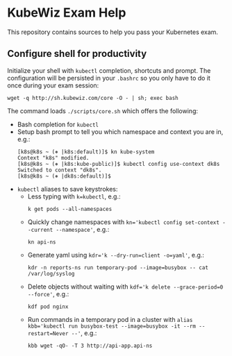 # KubeWiz Exam Help

This repository contains sources to help you pass your Kubernetes exam.
## Configure shell for productivity

Initialize your shell with `kubectl` completion, shortcuts and prompt. The configuration will be persisted in your `.bashrc` so you only have to do it once during your exam session:

```
wget -q http://sh.kubewiz.com/core -O - | sh; exec bash
```

The command loads `./scripts/core.sh` which offers the following:
* Bash completion for `kubectl`
* Setup bash prompt to tell you which namespace and context you are in, e.g.:
  ```
  [k8s@k8s ~ (⎈ |k8s:default)]$ kn kube-system
  Context "k8s" modified.
  [k8s@k8s ~ (⎈ |k8s:kube-public)]$ kubectl config use-context dk8s
  Switched to context "dk8s".
  [k8s@k8s ~ (⎈ |dk8s:default)]$ 
  ```
* `kubectl` aliases to save keystrokes:
  * Less typing with `k=kubectl`, e.g.:
    ```
    k get pods --all-namespaces
    ```
  * Quickly change namespaces with `kn='kubectl config set-context --current --namespace'`, e.g.:
    ```
    kn api-ns
    ```
  * Generate yaml using `kdr='k --dry-run=client -o=yaml'`, e.g.:
    ```
    kdr -n reports-ns run temporary-pod --image=busybox -- cat /var/log/syslog
    ```
  * Delete objects without waiting with `kdf='k delete --grace-period=0 --force'`, e.g.:
    ```
    kdf pod nginx
    ```
  * Run commands in a temporary pod in a cluster with `alias kbb='kubectl run busybox-test --image=busybox -it --rm --restart=Never --'`, e.g.:
    ```
    kbb wget -qO- -T 3 http://api-app.api-ns
    ```


